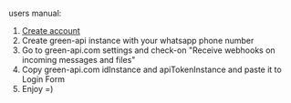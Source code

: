 users manual:

1. [Create account](https://green-api.com)
2. Create green-api instance with your whatsapp phone number
3. Go to green-api.com settings and check-on "Receive webhooks on incoming messages and files"
4. Copy green-api.com idInstance and apiTokenInstance and paste it to Login Form
5. Enjoy =)
